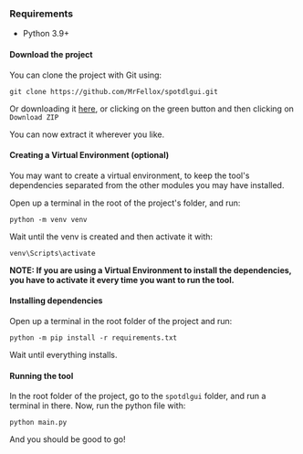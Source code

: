 ### Requirements

- Python 3.9+

#### Download the project

You can clone the project with Git using:

```
git clone https://github.com/MrFellox/spotdlgui.git
```

Or downloading it [here](https://github.com/MrFellox/spotdlgui/archive/refs/heads/main.zip), or clicking on the green button and then clicking on `Download ZIP`

You can now extract it wherever you like.

#### Creating a Virtual Environment (optional)

You may want to create a virtual environment, to keep the tool's dependencies separated from the other modules you may have installed.

Open up a terminal in the root of the project's folder, and run:

```
python -m venv venv
```

Wait until the venv is created and then activate it with:

```
venv\Scripts\activate
```

**NOTE: If you are using a Virtual Environment to install the dependencies, you have to activate it every time you want to run the tool.**

#### Installing dependencies

Open up a terminal in the root folder of the project and run:

```
python -m pip install -r requirements.txt
```

Wait until everything installs.

#### Running the tool

In the root folder of the project, go to the `spotdlgui` folder, and run a terminal in there.
Now, run the python file with:

```
python main.py
```

And you should be good to go!
